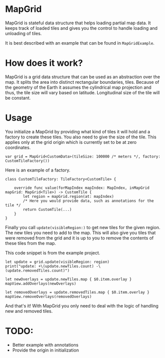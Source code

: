 # MapGrid

MapGrid is stateful data structure that helps loading partial map data. It keeps track of loaded tiles and gives you the control to handle loading and unloading of tiles.

It is best described with an example that can be found in `MapGridExample`.

# How does it work?

MapGrid is a grid data structure that can be used as an abstraction over the map. It splits the area into distinct rectangular boundaries, tiles. Because of the geometry of the Earth it assumes the cylindrical map projection and thus, the tile size will vary based on latitude. Longitudinal size of the tile will be constant.

# Usage

You initialize a MapGrid by providing what kind of tiles it will hold and a factory to create these tiles. You also need to give the size of the tile. This applies only at the grid origin which is currently set to be at zero coordinates.

    var grid = MapGrid<CustomData>(tileSize: 100000 /* meters */, factory: CustomTileFactory())

Here is an example of a factory.

```
class CustomTileFactory: TileFactory<CustomTile> {
    
    override func value(forMapIndex mapIndex: MapIndex, inMapGrid mapGrid: MapGrid<Tile>) -> CustomTile {
        let region = mapGrid.region(at: mapIndex)
        /* Here you would provide data, such as annotations for the tile */
        return CustomTile(...)
    }
}
```

Finally you call `update(visibleRegion:)` to get new tiles for the given region. The new tiles you need to add to the map. This will also give you tiles that were removed from the grid and it is up to you to remove the contents of these tiles from the map.

This code snippet is from the example project.

```
let update = grid.update(visibleRegion: region)
print("update: +\(update.newTiles.count) -\(update.removedTiles.count)")

let newOverlays = update.newTiles.map { $0.item.overlay }
mapView.addOverlays(newOverlays)

let removedOverlays = update.removedTiles.map { $0.item.overlay }
mapView.removeOverlays(removedOverlays)
```

And that's it! With MapGrid you only need to deal with the logic of handling new and removed tiles.


# TODO:

- Better example with annotations
- Provide the origin in initialization

